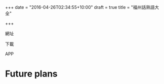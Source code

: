 +++
date = "2016-04-26T02:34:55+10:00"
draft = true
title = "福州話熟語大全"

+++

網址

下載

APP

# Future plans